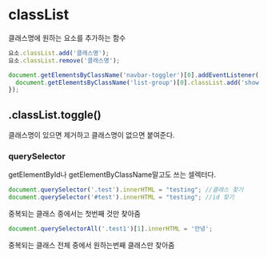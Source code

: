 # classList
클래스명에 원하는 요소를 추가하는 함수

```javascript
요소.classList.add('클래스명');
요소.classList.remove('클래스명');
```

```javascript
document.getElementsByClassName('navbar-toggler')[0].addEventListener('click', function(){
  document.getElementsByClassName('list-group')[0].classList.add('show');
});
```

## .classList.toggle()
클래스명이 있으면 제거하고 클래스명이 없으면 붙여준다.

### querySelector
getElementById나 getElementByClassName말고도 쓰는 셀렉터다.
```javascript
document.querySelector('.test').innerHTML = "testing"; //클래스 찾기
document.querySelector('#test').innerHTML = "testing"; //id 찾기
```
중복되는 클래스 중에서는 첫번째 것만 찾아줌
```javascript
document.querySelectorAll('.test1')[1].innerHTML = '안녕';
```
중복되는 클래스 전체 중에서 원하는번째 클래스만 찾아줌